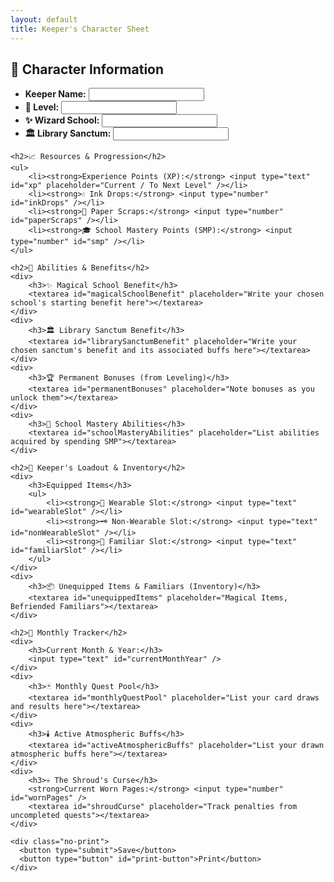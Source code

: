 ```yaml
---
layout: default
title: Keeper's Character Sheet
---
```


<form id="character-sheet">
    <h2>👤 Character Information</h2>
    <ul>
        <li><strong>Keeper Name:</strong> <input type="text" id="keeperName" /></li>
        <li><strong>🌟 Level:</strong> <input type="number" id="level" /></li>
        <li><strong>✨ Wizard School:</strong> <input type="text" id="wizardSchool" /></li>
        <li><strong>🏛️ Library Sanctum:</strong> <input type="text" id="librarySanctum" /></li>
    </ul>

    <h2>📈 Resources & Progression</h2>
    <ul>
        <li><strong>Experience Points (XP):</strong> <input type="text" id="xp" placeholder="Current / To Next Level" /></li>
        <li><strong>💧 Ink Drops:</strong> <input type="number" id="inkDrops" /></li>
        <li><strong>📄 Paper Scraps:</strong> <input type="number" id="paperScraps" /></li>
        <li><strong>🎓 School Mastery Points (SMP):</strong> <input type="number" id="smp" /></li>
    </ul>

    <h2>🔮 Abilities & Benefits</h2>
    <div>
        <h3>✨ Magical School Benefit</h3>
        <textarea id="magicalSchoolBenefit" placeholder="Write your chosen school's starting benefit here"></textarea>
    </div>
    <div>
        <h3>🏛️ Library Sanctum Benefit</h3>
        <textarea id="librarySanctumBenefit" placeholder="Write your chosen sanctum's benefit and its associated buffs here"></textarea>
    </div>
    <div>
        <h3>🏆 Permanent Bonuses (from Leveling)</h3>
        <textarea id="permanentBonuses" placeholder="Note bonuses as you unlock them"></textarea>
    </div>
    <div>
        <h3>🧙 School Mastery Abilities</h3>
        <textarea id="schoolMasteryAbilities" placeholder="List abilities acquired by spending SMP"></textarea>
    </div>

    <h2>🎒 Keeper's Loadout & Inventory</h2>
    <div>
        <h3>Equipped Items</h3>
        <ul>
            <li><strong>👕 Wearable Slot:</strong> <input type="text" id="wearableSlot" /></li>
            <li><strong>🗝️ Non-Wearable Slot:</strong> <input type="text" id="nonWearableSlot" /></li>
            <li><strong>🐾 Familiar Slot:</strong> <input type="text" id="familiarSlot" /></li>
        </ul>
    </div>
    <div>
        <h3>📦 Unequipped Items & Familiars (Inventory)</h3>
        <textarea id="unequippedItems" placeholder="Magical Items, Befriended Familiars"></textarea>
    </div>

    <h2>📅 Monthly Tracker</h2>
    <div>
        <h3>Current Month & Year:</h3>
        <input type="text" id="currentMonthYear" />
    </div>
    <div>
        <h3>🃏 Monthly Quest Pool</h3>
        <textarea id="monthlyQuestPool" placeholder="List your card draws and results here"></textarea>
    </div>
    <div>
        <h3>🕯️ Active Atmospheric Buffs</h3>
        <textarea id="activeAtmosphericBuffs" placeholder="List your drawn atmospheric buffs here"></textarea>
    </div>
    <div>
        <h3>💀 The Shroud's Curse</h3>
        <strong>Current Worn Pages:</strong> <input type="number" id="wornPages" />
        <textarea id="shroudCurse" placeholder="Track penalties from uncompleted quests"></textarea>
    </div>

    <div class="no-print">
      <button type="submit">Save</button>
      <button type="button" id="print-button">Print</button>
    </div>
</form>